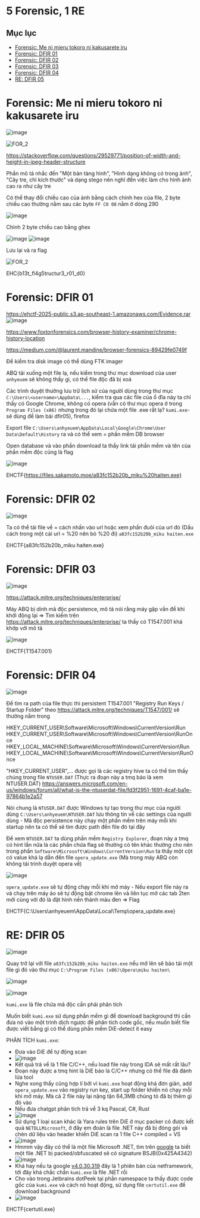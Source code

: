 # 5 Forensic, 1 RE
## Mục lục
- [Forensic: Me ni mieru tokoro ni kakusarete iru](#forensic-me-ni-mieru-tokoro-ni-kakusarete-iru)
- [Forensic: DFIR 01](#forensic-dfir-01)
- [Forensic: DFIR 02](#forensic-dfir-02)
- [Forensic: DFIR 03](#forensic-dfir-03)
- [Forensic: DFIR 04](#forensic-dfir-04)
- [RE: DFIR 05](#re-dfir-05)
# Forensic: Me ni mieru tokoro ni kakusarete iru
![image](https://github.com/user-attachments/assets/09062877-cbfb-41ba-8c3f-56dab0a00fc4)

![FOR_2](https://github.com/user-attachments/assets/00b50a26-ba28-41c2-9f29-a6f92ae70d81)

https://stackoverflow.com/questions/29529771/position-of-width-and-height-in-jpeg-header-structure

Phần mô tả nhắc đến "Một bản tàng hình", "Hình dạng không có trong ảnh", "Cây tre, chỉ kích thước" và dạng stego nên nghĩ đến việc làm cho hình ảnh cao ra như cây tre

Có thể thay đổi chiều cao của ảnh bằng cách chỉnh hex của file, 2 byte chiều cao thường nằm sau các byte `FF C0 08` nằm ở dòng 290

![image](https://github.com/user-attachments/assets/bb6594be-305f-4550-9e2b-3222448ee539)

Chỉnh 2 byte chiều cao bằng ghex

![image](https://github.com/user-attachments/assets/ef22af7a-2caf-4003-be6f-d9163e9a71d2)  ![image](https://github.com/user-attachments/assets/430861ba-76dd-4b03-8f3d-4d2828571e62)

Lưu lại và ra flag

![FOR_2](https://github.com/user-attachments/assets/2892445c-27bf-4782-b5cc-262c1815916c)

EHC{b13t_fl4g5tructur3_r01_d0}

# Forensic: DFIR 01
https://ehctf-2025-public.s3.ap-southeast-1.amazonaws.com/Evidence.rar
![image](https://github.com/user-attachments/assets/874eb7a0-cca9-43f4-8e20-afdd37506d13)

https://www.foxtonforensics.com/browser-history-examiner/chrome-history-location

https://medium.com/@laurent.mandine/browser-forensics-89429fe0749f

Để kiểm tra disk image có thể dùng FTK imager

ABQ tải xuống một file lạ, nếu kiểm trong thư mục download của user `anhyeuem` sẽ không thấy gì, có thể file độc đã bị xoá

Các trình duyệt thường lưu trữ lịch sử của người dùng trong thư mục `C:\Users\<username>\AppData\...`, kiểm tra qua các file của ổ đĩa này ta chỉ thấy có Google Chrome, không có opera (vẫn có thư mục opera ở trong `Program Files (x86)` nhưng trong đó lại chứa một file .exe rất lạ? `kumi.exe`-sẽ dùng để làm bài dfir05), firefox 

Export file `C:\Users\anhyeuem\AppData\Local\Google\Chrome\User Data\Default\History` ra và có thể xem = phần mềm DB browser

Open database và vào phần download ta thấy link tải phần mềm và tên của phần mềm độc cũng là flag

![image](https://github.com/user-attachments/assets/3ba7f74f-47c5-4902-a065-bada08b36bbf)

EHCTF{https://files.sakamoto.moe/a83fc152b20b_miku%20haiten.exe}
# Forensic: DFIR 02
![image](https://github.com/user-attachments/assets/bc06d1d3-806e-41e1-978b-de4acc2dc3da)

Ta có thể tải file về = cách nhấn vào url hoặc xem phần đuôi của url đó (Dấu cách trong một cái url = %20 nên bỏ %20 đi) `a83fc152b20b_miku haiten.exe` 

EHCTF{a83fc152b20b_miku haiten.exe}

# Forensic: DFIR 03
![image](https://github.com/user-attachments/assets/09b48541-3ae4-4c47-916d-4895945d1079)

https://attack.mitre.org/techniques/enterprise/

Máy ABQ bị dính mã độc persistence, mô tả nói rằng máy gặp vấn đề khi khởi động lại => Tìm kiếm trên https://attack.mitre.org/techniques/enterprise/ ta thấy có T1547.001 khá khớp với mô tả

![image](https://github.com/user-attachments/assets/dbad2c8e-62e8-40a7-937c-48c81dc19938)

EHCTF{T1547.001}

# Forensic: DFIR 04
![image](https://github.com/user-attachments/assets/00827da1-55cf-4e49-9baf-158de5e1d99e)

Để tìm ra path của file thực thi persistent T1547.001 "Registry Run Keys / Startup Folder" theo https://attack.mitre.org/techniques/T1547/001/ sẽ thường nằm trong

HKEY_CURRENT_USER\Software\Microsoft\Windows\CurrentVersion\Run
HKEY_CURRENT_USER\Software\Microsoft\Windows\CurrentVersion\RunOnce
HKEY_LOCAL_MACHINE\Software\Microsoft\Windows\CurrentVersion\Run
HKEY_LOCAL_MACHINE\Software\Microsoft\Windows\CurrentVersion\RunOnce

"HKEY_CURRENT_USER",... được gọi là các registry hive ta có thể tìm thấy chúng trong file `NTUSER.DAT` (Thực ra đoạn này a tmq bảo là xem NTUSER.DAT) https://answers.microsoft.com/en-us/windows/forum/all/what-is-the-ntuserdat-file/fd3f2951-1691-4caf-ba1e-97864b1e2a57

Nói chung là `NTUSER.DAT` được Windows tự tạo trong thư mục của người dùng `C:\Users\anhyeuem\NTUSER.DAT` lưu thông tin về các settings của người dùng - Mã độc persistence này chạy một phần mềm trên máy mỗi khi startup nên ta có thể sẽ tìm được path đến file đó tại đây

Để xem `NTUSER.DAT` ta dùng phần mềm `Registry Explorer`, đoạn này a tmq có hint lần nữa là các phần chứa flag sẽ thường có tên khác thường cho nên trong phần `Software\Microsoft\Windows\CurrentVersion\Run` ta thấy một cột có value khá lạ dẫn đến file `opera_update.exe` (Mà trong máy ABQ còn không tải trình duyệt opera về)

![image](https://github.com/user-attachments/assets/2c358258-23b5-4dd0-894c-37794d9f92b8)

`opera_update.exe` sẽ tự động chạy mỗi khi mở máy - Nếu export file này ra và chạy trên máy ảo sẽ tự động bật chrome lên và liên tục mở các tab 2ten mới cùng với đó là đặt hình nền thành màu đen => Flag

EHCTF{C:\Users\anhyeuem\AppData\Local\Temp\opera_update.exe}

# RE: DFIR 05
![image](https://github.com/user-attachments/assets/cb876cab-750e-4a1e-b210-a36bc61330de)

Quay trở lại với file `a83fc152b20b_miku haiten.exe` nếu mở lên sẽ bảo tải một file gì đó vào thư mục `C:\Program Files (x86)\Opera\miku haiten\`

![image](https://github.com/user-attachments/assets/8b533b40-51d1-4277-b4eb-1ab1ab530a5f)

![image](https://github.com/user-attachments/assets/182ceece-af32-47a7-8938-5f3c0f6a80ed)

`kumi.exe` là file chứa mã độc cần phải phân tích

Muốn biết `kumi.exe` sử dụng phần mềm gì để download background thì cần đưa nó vào một trình dịch ngược để phân tích code gốc, nếu muốn biết file được viết bằng gì có thể dùng phần mềm DiE-detect it easy

PHÂN TÍCH `kumi.exe`:
- Đưa vào DiE để tự động scan
- ![image](https://github.com/user-attachments/assets/fe961475-5617-485b-820d-2f3f20163919)
- Kết quả trả về là 1 file C/C++, nếu load file này trong IDA sẽ mất rất lâu?
- Đoạn này được a tmq hint là DiE báo là C/C++ nhưng có thể file đã đánh lừa tool
- Nghe xong thấy cũng hợp lí bởi vì `kumi.exe` hoạt động khá đơn giản, add `opera_update.exe` vào registry run key, start up folder khiến nó chạy mỗi khi mở máy. Mà cả 2 file này lại nặng tận 64,3MB chúng tỏ đã bị thêm gì đó vào
- Nếu đưa chatgpt phân tích trả về 3 kq Pascal, C#, Rust
- ![image](https://github.com/user-attachments/assets/2063b8c5-9aee-45b9-9ecc-75291ccf5bbd)
- Sử dụng 1 loại scan khác là Yara rules trên DiE ở mục packer có được kết quả `NETDLLMicrosoft`, ở đây em đoán là file .NET này đã bị đóng gói và chèn dữ liệu vào header khiến DiE scan ra 1 file C++ compiled = VS
- ![image](https://github.com/user-attachments/assets/684c7205-662a-401e-acff-a84d1f72a1eb)
- Hmmm vậy đây có thể là một file Microsoft .NET, tìm trên [google](https://www.moserware.com/2007/11/mz-bsjb-and-joys-of-magic-constants-in.html) ta biết một file .NET bị packed/obfuscated sẽ có signature BSJB(0x425A4342)
- ![image](https://github.com/user-attachments/assets/14c40492-356a-4270-9703-81751f731eee)
- Khá hay nếu ta google [v4.0.30.319](https://www.google.com/search?q=v4.0.30.319&oq=v4.0.30.319&gs_lcrp=EgZjaHJvbWUyBggAEEUYOdIBBzM1NmowajeoAgiwAgHxBTFjh4m3H0BA&sourceid=chrome&ie=UTF-8) đây là 1 phiên bản của netframework, tới đây khá chắc chắn `kumi.exe` là file .NET rồi
- Cho vào trong Jetbrains dotPeek tại phần namespace ta thấy được code gốc của `kumi.exe` và cách nó hoạt động, sử dụng file `certutil.exe` để download background 
- ![image](https://github.com/user-attachments/assets/90da5be6-793a-4b08-b80b-04c7110c9c5d)

EHCTF{certutil.exe}
